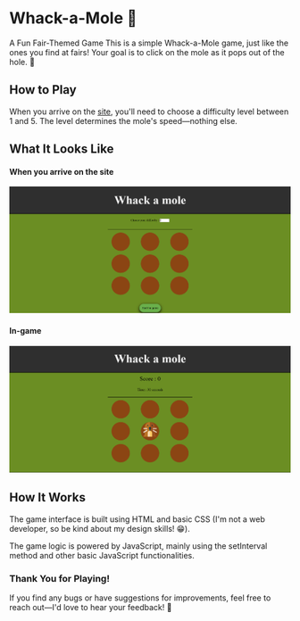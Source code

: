 # Whack-a-Mole 🎯

A Fun Fair-Themed Game
This is a simple Whack-a-Mole game, just like the ones you find at fairs! Your goal is to click on the mole as it pops out of the hole. 🔨

## How to Play

When you arrive on the [site](https://patoucheh.github.io/whack-a-mole/), you'll need to choose a difficulty level between 1 and 5. The level determines the mole's speed—nothing else.

## What It Looks Like

#### When you arrive on the site

![alt text](assets/prtsc-beforeGame.png)

#### In-game

![alt text](assets/prtsc-inGame.png)

## How It Works

The game interface is built using HTML and basic CSS (I'm not a web developer, so be kind about my design skills! 😁).

The game logic is powered by JavaScript, mainly using the setInterval method and other basic JavaScript functionalities.

### Thank You for Playing!

If you find any bugs or have suggestions for improvements, feel free to reach out—I'd love to hear your feedback! 🚀
